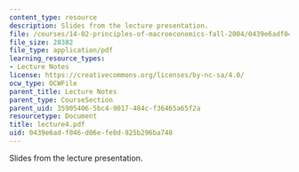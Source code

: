 ```yaml
---
content_type: resource
description: Slides from the lecture presentation.
file: /courses/14-02-principles-of-macroeconomics-fall-2004/0439e6adf046d06efe8d825b296ba748_lecture4.pdf
file_size: 28382
file_type: application/pdf
learning_resource_types:
- Lecture Notes
license: https://creativecommons.org/licenses/by-nc-sa/4.0/
ocw_type: OCWFile
parent_title: Lecture Notes
parent_type: CourseSection
parent_uid: 35905406-5bc4-9017-484c-f36465a65f2a
resourcetype: Document
title: lecture4.pdf
uid: 0439e6ad-f046-d06e-fe8d-825b296ba748
---
```

Slides from the lecture presentation.